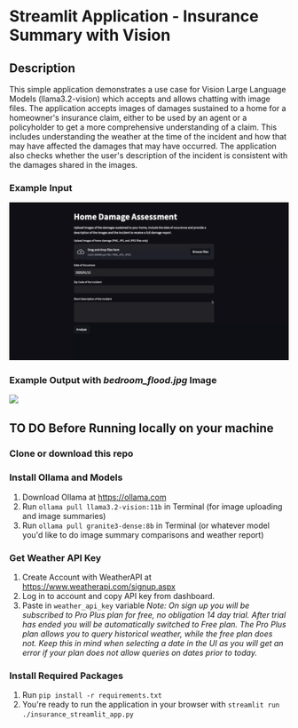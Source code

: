 # Streamlit Application - Insurance Summary with Vision 

## Description
This simple application demonstrates a use case for Vision Large Language Models (llama3.2-vision) which accepts and allows chatting with image files.
The application accepts images of damages sustained to a home for a homeowner's insurance claim, either to be used by an agent or a policyholder to get a more comprehensive understanding of a claim. This includes understanding the weather at the time of the incident and how that may have affected the damages that may have occurred. The application also checks whether the user's description of the incident is consistent with the damages shared in the images. 

### Example Input
![](./README_gifs/app_preview.gif)

### Example Output with *bedroom_flood.jpg* Image
![](./README_gifs/example_output.gif)

## TO DO Before Running locally on your machine
### Clone or download this repo

### Install Ollama and Models
1. Download Ollama at https://ollama.com 
2. Run `ollama pull llama3.2-vision:11b` in Terminal (for image uploading and image summaries)
3. Run `ollama pull granite3-dense:8b` in Terminal (or whatever model you'd like to do image summary comparisons and weather report)

### Get Weather API Key
1. Create Account with WeatherAPI at https://www.weatherapi.com/signup.aspx
2. Log in to account and copy API key from dashboard.
3. Paste in `weather_api_key` variable
*Note: On sign up you will be subscribed to Pro Plus plan for free, no obligation 14 day trial. After trial has ended you will be automatically switched to Free plan. The Pro Plus plan allows you to query historical weather, while the free plan does not. Keep this in mind when selecting a date in the UI as you will get an error if your plan does not allow queries on dates prior to today.*

### Install Required Packages
1. Run `pip install -r requirements.txt`
2. You're ready to run the application in your browser with `streamlit run ./insurance_streamlit_app.py`

